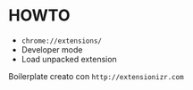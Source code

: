 HOWTO
=====

- `chrome://extensions/`
- Developer mode
- Load unpacked extension

Boilerplate creato con `http://extensionizr.com`
